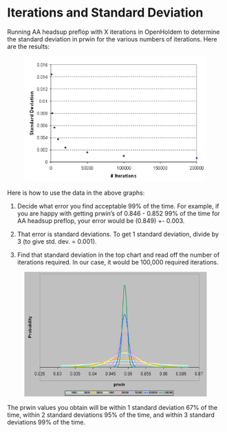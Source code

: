 # Iterations and Standard Deviation

Running AA headsup preflop with X iterations in OpenHoldem to determine
the standard deviation in prwin for the various numbers of iterations.
Here are the results:

<figure>
<img src="Images/Nit_chart1.png" />
</figure>

Here is how to use the data in the above graphs:

1.  Decide what error you find acceptable 99% of the time. For example,
    if you are happy with getting prwin’s of 0.846 - 0.852 99% of the
    time for AA headsup preflop, your error would be (0.849) +- 0.003.

2.  That error is standard deviations. To get 1 standard deviation,
    divide by 3 (to give std. dev. = 0.001).

3.  Find that standard deviation in the top chart and read off the
    number of iterations required. In our case, it would be 100,000
    required iterations.

<figure>
<img src="Images/Nit_chart2.png" />
</figure>

The prwin values you obtain will be within 1 standard deviation 67% of
the time, within 2 standard deviations 95% of the time, and within 3
standard deviations 99% of the time.
